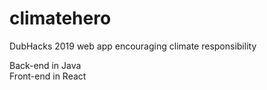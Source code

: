 # climatehero
DubHacks 2019 web app encouraging climate responsibility

Back-end in Java  
Front-end in React
